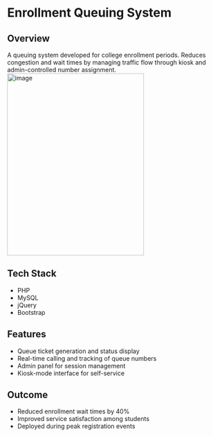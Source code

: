 # Enrollment Queuing System

## Overview
A  queuing system developed for college enrollment periods. Reduces congestion and wait times by managing traffic flow through kiosk and admin-controlled number assignment.
<img width="316" height="420" alt="image" src="https://github.com/user-attachments/assets/1d8f6f3a-e736-4f97-a310-80db5cfbb1ff" />


## Tech Stack
- PHP
- MySQL
- jQuery
- Bootstrap

## Features
- Queue ticket generation and status display
- Real-time calling and tracking of queue numbers
- Admin panel for session management
- Kiosk-mode interface for self-service

## Outcome
- Reduced enrollment wait times by 40%
- Improved service satisfaction among students
- Deployed during peak registration events

